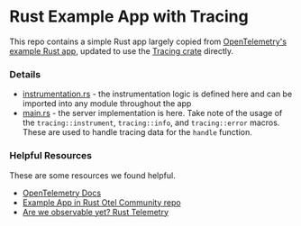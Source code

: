 # Rust Example App with Tracing

This repo contains a simple Rust app largely copied from [OpenTelemetry's example Rust app](https://opentelemetry.io/docs/languages/rust/getting-started/), updated to use the [Tracing crate](https://crates.io/crates/tracing) directly.

### Details

- [instrumentation.rs](/exampleApps/rust/src/instrumentation.rs) - the instrumentation logic is defined here and can be imported into any module throughout the app
- [main.rs](/exampleApps/rust/src/main.rs) - the server implementation is here.  Take note of the usage of the `tracing::instrument`, `tracing::info`, and `tracing::error` macros.  These are used to handle tracing data for the `handle` function.

### Helpful Resources

These are some resources we found helpful.
- [OpenTelemetry Docs](https://opentelemetry.io/docs/languages/rust/)
- [Example App in Rust Otel Community repo](https://github.com/open-telemetry/opentelemetry-rust/tree/main/opentelemetry-otlp/examples/basic-otlp-http)
- [Are we observable yet? Rust Telemetry](https://www.lpalmieri.com/posts/2020-09-27-zero-to-production-4-are-we-observable-yet/)